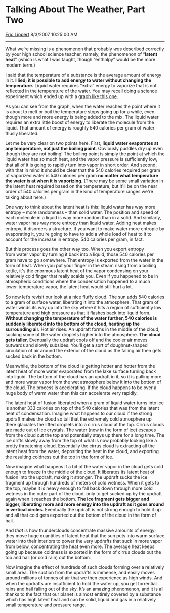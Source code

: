 # Talking About The Weather, Part Two

[Eric Lippert](https://social.msdn.microsoft.com/profile/Eric%20Lippert) 8/3/2007 10:25:00 AM

-----

What we’re missing is a phenomenon that probably *was* described correctly by your high school science teacher, namely, the phenomenon of “**latent heat**” (which is what I was taught, though “enthalpy” would be the more modern term.) 

I said that the temperature of a substance is the average amount of energy in it. **I lied; it is possible to add energy to water without changing the temperature.** Liquid water requires “extra” energy to vaporize that is not reflected in the temperature of the water. You may recall doing a science experiment which ended up with a [graph like this one](http://www.sciencebyjones.com/heating_curve1.htm).

As you can see from the graph, when the water reaches the point where it is about to melt or boil the temperature stops going up for a while, even though more and more energy is being added to the mix. The liquid water requires an extra little boost of energy to liberate the molecule from the liquid. That amount of energy is roughly 540 calories per gram of water thusly liberated.

Let me be very clear on two points here. First, **liquid water evaporates at any temperature, not just the boiling point**. Obviously puddles dry up even though they are not boiling\! The boiling point is simply the point at which the liquid water has so much heat, and the vapor pressure is sufficiently low, that all of it is going to rapidly turn into vapor in short order. And second, with that in mind it should be clear that the 540 calories required per gram of vaporized water is 540 calories per gram **no matter what temperature the water is at when it is vaporizing**. (There may be some small variation in the latent heat required based on the temperature, but it'll be on the near order of 540 calories per gram in the kind of temperature ranges we're talking about here.)

One way to think about the latent heat is this: liquid water has way more entropy – more randomness – than solid water. The position and speed of each molecule in a liquid is way more random than in a solid. And similarly, water vapor has way more entropy than liquid water. Adding heat makes entropy; it disorders a structure. If you want to make water more entropic by evaporating it, you’re going to have to add a whole load of heat to it to account for the increase in entropy. 540 calories per gram, in fact.

But this process goes the other way too. When you export entropy from water vapor by turning it back into a liquid, those 540 calories per gram have to go somewhere. That entropy is exported from the water in the form of heat. When you put your finger in the steam rising from a boiling kettle, it's the enormous latent heat of the vapor condensing on your relatively cold finger that really scalds you. Even if you happened to be in atmospheric conditions where the condensation happened to a much lower-temperature vapor, the latent heat would still hurt a lot.

So now let’s revisit our look at a nice fluffy cloud. The sun adds 540 calories to a gram of surface water, liberating it into the atmosphere. That gram of water winds its way up into the sky where it hits a region of sufficiently low temperature and high pressure as that it flashes back into liquid form. **Without changing the temperature of the water further, 540 calories is suddenly liberated into the bottom of the cloud, heating up the surrounding air.** Hot air rises. An updraft forms in the middle of the cloud, sucking some of the water droplets higher into the atmosphere. **The cloud gets taller.** Eventually the updraft cools off and the cooler air moves outwards and slowly subsides. You'll get a sort of doughnut-shaped circulation of air around the exterior of the cloud as the falling air then gets sucked back in the bottom.

Meanwhile, the bottom of the cloud is getting hotter and hotter from the latent heat of more water evaporated from the lake surface turning back into liquid. The bottom of the cloud has an updraft in it, so it is pulling more and more water vapor from the wet atmosphere below it into the bottom of the cloud. The process is accelerating. If the cloud happens to be over a huge body of warm water then this can accelerate very rapidly.

The latent heat of fusion liberated when a gram of liquid water turns into ice is another 333 calories on top of the 540 calories that was from the latent heat of condensation. Imagine what happens to our cloud if the strong updraft makes the cloud so tall that the extremely cold atmosphere up there glaciates the lifted droplets into a cirrus cloud at the top. Cirrus clouds are made out of ice crystals. The water (now in the form of ice) escapes from the cloud out the top and potentially stays up there for a long time. The ice drifts slowly away from the top of what is now probably looking like a pretty threatening cloud. Essentially the cirrus cloud is extracting all the latent heat from the water, depositing the heat in the cloud, and exporting the resulting coldness out the top in the form of ice.

Now imagine what happens if a bit of the water vapor in the cloud gets cold enough to freeze in the middle of the cloud. It liberates its latent heat of fusion into the updraft, making it stronger. The updraft sucks the ice fragment up through hundreds of meters of cold wetness. When it gets to the top, maybe it is heavy enough to fall back down through more cold wetness in the outer part of the cloud, only to get sucked up by the updraft again when it reaches the bottom. **The ice fragment gets bigger and bigger, liberating more and more energy into the updraft as it goes around in vertical circles.** Eventually the updraft is not strong enough to hold it up and all that cold gets exported out the bottom of the cloud in the form of hail.

And *that* is how thunderclouds concentrate massive amounts of energy; they move huge quantities of latent heat that the sun puts into warm surface water into their interiors to power the very updrafts that suck in more vapor from below, concentrating the heat even more. The average heat keeps going up because coldness is exported in the form of cirrus clouds out the top and hail (or cold rain) out the bottom.

Now imagine the effect of hundreds of such clouds forming over a relatively small area. The suction from the updrafts is immense, and easily moves around millions of tonnes of air that we then experience as high winds. And when the updrafts are insufficient to hold the water up, you get torrential rains and hail falling out of the sky. It’s an amazing phenomenon, and it is all thanks to the fact that our planet is almost entirely covered by a substance which has high latent heat and can be solid, liquid and gas in a relatively small temperature and pressure range.

